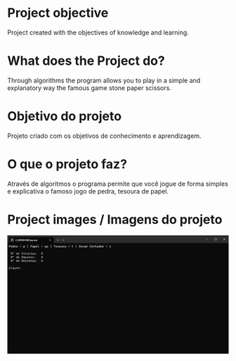 # Project objective
Project created with the objectives of knowledge and learning.

# What does the Project do?
Through algorithms the program allows you to play in a simple and explanatory way the famous game stone paper scissors.

# Objetivo do projeto
Projeto criado com os objetivos de conhecimento e aprendizagem.

# O que o projeto faz? 
Através de algoritmos o programa permite que você jogue de forma simples e explicativa o famoso jogo de pedra, tesoura de papel.

# Project images / Imagens do projeto
![me](https://github.com/RowanLima/stone_scissors_paper_game/blob/main/Readme_midia/pedra_papel_tesoura.gif)
